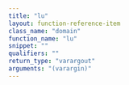 ```yaml
---
title: "lu"
layout: function-reference-item
class_name: "domain"
function_name: "lu"
snippet: ""
qualifiers: ""
return_type: "varargout"
arguments: "(varargin)"
---
```


<pre class="help-text"></pre>